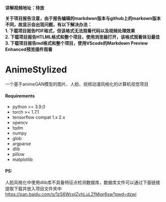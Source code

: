 **讲解视频地址：待放**

**关于项目报告注意，由于报告编辑的markdwon版本与github上的markown版本不同，故显示会出现问题，有以下解决办法：**  
**1. 下载项目报告PDF格式，但该格式无法观看代码以及视频处理效果**  
**2. 下载项目报告HTLML格式和整个项目，使用浏览器打开，该格式观看体沿最佳**  
**3. 下载项目报告md格式和整个项目，使用VScode的Markdown Preview Enhanced预览插件观看**  

# AnimeStylized
一个基于animeGAN模型的图片、人脸、视频动漫风格化的计算机视觉项目

#### Requirements
- python >= 3.9.0
- torch >= 1.7.1
- tensorflow compat 1.x 2.x
- opencv
- tqdm
- numpy
- glob
- argparse
- dlib
- pillow
- matplotlib
#### PS:
人脸风格化中使用dlib库不具备特征点检测数据库，数据库文件可以通过下面链接提取下载并放入项目文件夹中
https://pan.baidu.com/s/1zS6WcplZvhLuLZfMiqr6sw?pwd=dzwj 
